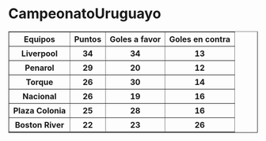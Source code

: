 # CampeonatoUruguayo

<!doctype html>
<html>
    <head>
    <title>Campeonato Uruguayo </title>
    </head>
    <body>
    <table border ="1">
        <thead>
            <tr>
                <th>Equipos</th>
                <th>Puntos </th>
                <th>Goles a favor</th>
                <th>Goles en contra</th>
            </tr>
        </thead>
        <tbody>
            <tr>
                <th>Liverpool</th>
                <th>34</th>
                <th>34</th>
                <th>13</th>
            </tr>
                        <tr>
                <th>Penarol</th>
                <th>29</th>
                <th>20</th>
                <th>12</th>
            </tr>
                        <tr>
                <th>Torque</th>
                <th>26</th>
                <th>30</th>
                <th>14</th>
            </tr>
                        <tr>
                <th>Nacional</th>
                <th>26</th>
                <th>19</th>
                <th>16</th>  
            </tr>
                        <tr>
                <th>Plaza Colonia</th>
                <th>25</th>
                <th>28</th>
                <th>16</th>   
            </tr>
                        <tr>
                <th>Boston River</th>
                <th>22</th>
                <th>23</th>
                <th>26</th>
            </tr>
        </tbody>
    </table>   
    </body>
</html>